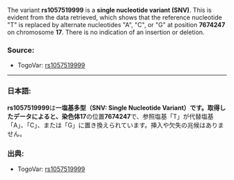 The variant **rs1057519999** is a **single nucleotide variant (SNV)**. This is evident from the data retrieved, which shows that the reference nucleotide "T" is replaced by alternate nucleotides "A", "C", or "G" at position **7674247** on chromosome **17**. There is no indication of an insertion or deletion.

### Source:
- TogoVar: [rs1057519999](https://identifiers.org/dbsnp/rs1057519999)

---

### 日本語:
**rs1057519999**は**一塩基多型（SNV: Single Nucleotide Variant）**です。取得したデータによると、染色体**17**の位置**7674247**で、参照塩基「T」が代替塩基「A」、「C」、または「G」に置き換えられています。挿入や欠失の兆候はありません。

### 出典:
- TogoVar: [rs1057519999](https://identifiers.org/dbsnp/rs1057519999)